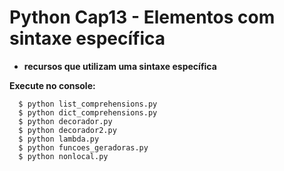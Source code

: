 # **Python Cap13 - Elementos com sintaxe específica**


* **recursos que utilizam uma sintaxe específica**

**Execute no console:**

```
  $ python list_comprehensions.py
  $ python dict_comprehensions.py
  $ python decorador.py
  $ python decorador2.py
  $ python lambda.py
  $ python funcoes_geradoras.py
  $ python nonlocal.py
```

